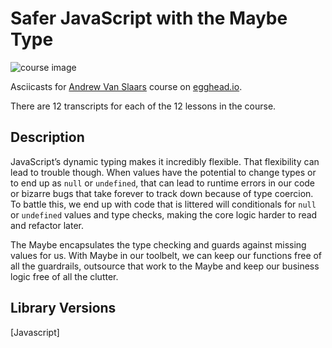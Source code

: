 # Safer JavaScript with the Maybe Type

![course image](https://d2eip9sf3oo6c2.cloudfront.net/series/square_covers/000/000/176/full/EGH_MaybeJS_Final.png)

Asciicasts for [Andrew Van Slaars](https://egghead.io/instructors/andrew-van-slaars) course on [egghead.io](https://egghead.io/courses/safer-javascript-with-the-maybe-type).

There are 12 transcripts for each of the 12 lessons in the course. 

## Description
JavaScript’s dynamic typing makes it incredibly flexible. That flexibility can lead to trouble though. When values have the potential to change types or to end up as `null` or `undefined`, that can lead to runtime errors in our code or bizarre bugs that take forever to track down because of type coercion. To battle this, we end up with code that is littered will conditionals for `null` or `undefined` values and type checks, making the core logic harder to read and refactor later.

The Maybe encapsulates the type checking and guards against missing values for us. With Maybe in our toolbelt, we can keep our functions free of all the guardrails, outsource that work to the Maybe and keep our business logic free of all the clutter.


## Library Versions
[Javascript]
